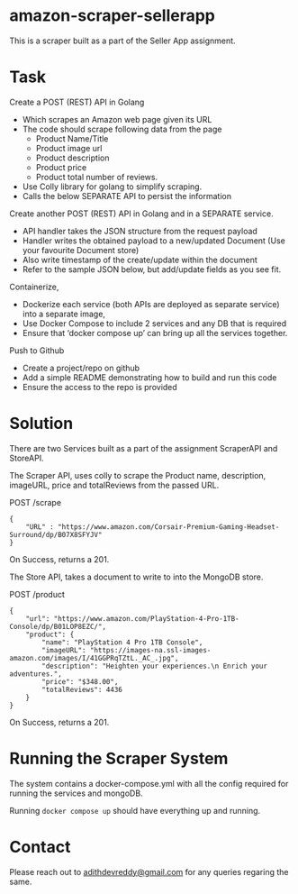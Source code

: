 # amazon-scraper-sellerapp
This is a scraper built as a part of the Seller App assignment.

# Task

Create a POST (REST) API in Golang
- Which scrapes an Amazon web page given its URL
- The code should scrape following data from the page
    - Product Name/Title
    - Product image url
    - Product description
    - Product price
    - Product total number of reviews.
- Use Colly library for golang to simplify scraping.
- Calls the below SEPARATE API to persist the information 

Create another POST (REST) API in Golang and in a SEPARATE service.
- API handler takes the JSON structure from the request payload
- Handler writes the obtained payload to a new/updated Document (Use your favourite Document store)
- Also write timestamp of the create/update within the document
- Refer to the sample JSON below, but add/update fields as you see fit.

Containerize,
- Dockerize each service (both APIs are deployed as separate service) into a separate image,
- Use Docker Compose to include 2 services and any DB that is required
- Ensure that ‘docker compose up’ can bring up all the services together.

Push to Github
- Create a project/repo on github
- Add a simple README demonstrating how to build and run this code
- Ensure the access to the repo is provided 

# Solution

There are two Services built as a part of the assignment ScraperAPI and StoreAPI.

The Scraper API, uses colly to scrape the Product name, description, imageURL, price and totalReviews from the passed URL.

POST /scrape

```
{
    "URL" : "https://www.amazon.com/Corsair-Premium-Gaming-Headset-Surround/dp/B07X8SFYJV"
}
```

On Success, returns a 201.

The Store API, takes a document to write to into the MongoDB store.

POST /product

```
{
	"url": "https://www.amazon.com/PlayStation-4-Pro-1TB-Console/dp/B01LOP8EZC/",
	"product": {
		"name": "PlayStation 4 Pro 1TB Console",
		"imageURL": "https://images-na.ssl-images-amazon.com/images/I/41GGPRqTZtL._AC_.jpg",
		"description": "Heighten your experiences.\n Enrich your adventures.",
		"price": "$348.00",
		"totalReviews": 4436
	}
}
```

On Success, returns a 201.

# Running the Scraper System

The system contains a docker-compose.yml with all the config required for running the services and mongoDB.

Running 
    ```docker compose up``` should have everything up and running.

# Contact

Please reach out to adithdevreddy@gmail.com for any queries regaring the same.